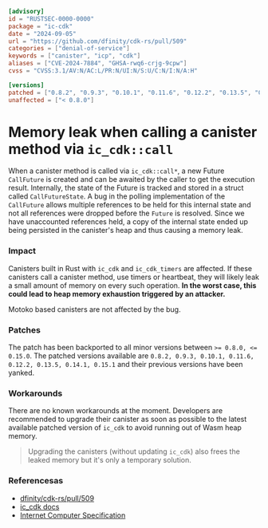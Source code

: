 ```toml
[advisory]
id = "RUSTSEC-0000-0000"
package = "ic-cdk"
date = "2024-09-05"
url = "https://github.com/dfinity/cdk-rs/pull/509"
categories = ["denial-of-service"]
keywords = ["canister", "icp", "cdk"]
aliases = ["CVE-2024-7884", "GHSA-rwq6-crjg-9cpw"]
cvss = "CVSS:3.1/AV:N/AC:L/PR:N/UI:N/S:U/C:N/I:N/A:H"

[versions]
patched = ["0.8.2", "0.9.3", "0.10.1", "0.11.6", "0.12.2", "0.13.5", "0.14.1", "0.15.1", ">= 16.0.0"]
unaffected = ["< 0.8.0"]
```
# Memory leak when calling a canister method via `ic_cdk::call`

When a canister method is called via `ic_cdk::call*`, a new Future `CallFuture` is created  and can be awaited by the caller to get the execution result. Internally, the state of the Future is tracked and stored in a struct called `CallFutureState`.  A bug in the polling implementation of the `CallFuture` allows multiple references to be held for this internal state and not all references were dropped before the `Future` is resolved. Since we have unaccounted references held, a copy of the internal state ended up being persisted in the canister's heap and thus causing a memory leak. 

### Impact
Canisters built in Rust with `ic_cdk` and `ic_cdk_timers` are affected. If these canisters call a canister method, use timers or heartbeat, they will likely leak a small amount of memory on every such operation. **In the worst case, this could lead to heap memory exhaustion triggered by an attacker.**

Motoko based canisters are not affected by the bug.

### Patches
The patch has been backported to all minor versions between `>= 0.8.0, <= 0.15.0`. The patched versions available are `0.8.2, 0.9.3, 0.10.1, 0.11.6, 0.12.2, 0.13.5, 0.14.1, 0.15.1` and their previous versions have been yanked. 

### Workarounds
There are no known workarounds at the moment. Developers are recommended to upgrade their canister as soon as possible to the latest available patched version of `ic_cdk` to avoid running out of Wasm heap memory. 

> Upgrading the canisters (without updating `ic_cdk`) also frees the leaked memory but it's only a temporary solution.

### Referencesas
- [dfinity/cdk-rs/pull/509](https://github.com/dfinity/cdk-rs/pull/509)
- [ic_cdk docs](https://docs.rs/ic-cdk/latest/ic_cdk/)
- [Internet Computer Specification](https://internetcomputer.org/docs/current/references/ic-interface-spec)

